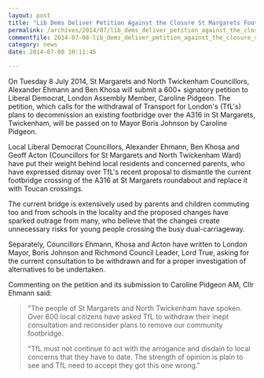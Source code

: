 ```yaml
---
layout: post
title: "Lib Dems Deliver Petition Against the Closure St Margarets Footbridge"
permalink: /archives/2014/07/lib_dems_deliver_petition_against_the_closure_st_m.html
commentfile: 2014-07-08-lib_dems_deliver_petition_against_the_closure_st_m
category: news
date: 2014-07-08 10:11:45

---
```


On Tuesday 8 July 2014, St Margarets and North Twickenham Councillors, Alexander Ehmann and Ben Khosa will submit a 600+ signatory petition to Liberal Democrat, London Assembly Member, Caroline Pidgeon. The petition, which calls for the withdrawal of Transport for London's (TfL's) plans to decommission an existing footbridge over the A316 in St Margarets, Twickenham, will be passed on to Mayor Boris Johnson by Caroline Pidgeon.

Local Liberal Democrat Councillors, Alexander Ehmann, Ben Khosa and Geoff Acton (Councillors for St Margarets and North Twickenham Ward) have put their weight behind local residents and concerned parents, who have expressed dismay over TfL's recent proposal to dismantle the current footbridge crossing of the A316 at St Margarets roundabout and replace it with Toucan crossings.

The current bridge is extensively used by parents and children commuting too and from schools in the locality and the proposed changes have sparked outrage from many, who believe that the changes create unnecessary risks for young people crossing the busy dual-carriageway.

Separately, Councillors Ehmann, Khosa and Acton have written to London Mayor, Boris Johnson and Richmond Council Leader, Lord True, asking for the current consultation to be withdrawn and for a proper investigation of alternatives to be undertaken.

Commenting on the petition and its submission to Caroline Pidgeon AM, Cllr Ehmann said:

> "The people of St Margarets and North Twickenham have spoken. Over 600 local citizens have asked TfL to withdraw their inept consultation and reconsider plans to remove our community footbridge.
> 
> 
>  "TfL must not continue to act with the arrogance and disdain to local concerns that they have to date. The strength of opinion is plain to see and TfL need to accept they got this one wrong."
